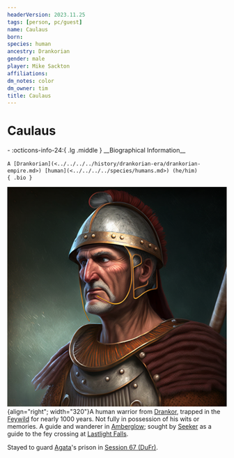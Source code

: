 ```yaml
---
headerVersion: 2023.11.25
tags: [person, pc/guest]
name: Caulaus
born:
species: human
ancestry: Drankorian
gender: male
player: Mike Sackton
affiliations:
dm_notes: color
dm_owner: tim
title: Caulaus
---
```

# Caulaus
<div class="grid cards ext-narrow-margin ext-one-column" markdown>
- :octicons-info-24:{ .lg .middle } __Biographical Information__

    A [Drankorian](<../../../../history/drankorian-era/drankorian-empire.md>) [human](<../../../../species/humans.md>) (he/him)  
    { .bio }

</div>


![Caulaus Aportino Portrait](../../../../assets/caulaus-aportino-portrait.png){align="right"; width="320"}A human warrior from [Drankor](<../../../../history/drankorian-era/drankor.md>), trapped in the [Feywild](<../../../../cosmology/feywild.md>) for nearly 1000 years. Not fully in possession of his wits or memories. A guide and wanderer in [Amberglow](<../../../../gazetteer/extraplanar/feywild/amberglow/amberglow.md>); sought by [Seeker](<../seeker.md>) as a guide to the fey crossing at [Lastlight Falls](<../../../../gazetteer/extraplanar/feywild/amberglow/lastlight-falls.md>). 

Stayed to guard [Agata](<../../../fey/agata.md>)'s prison in [Session 67 (DuFr)](<../../../../campaigns/dunmari-frontier-campaign/session-notes/session-67-dufr.md>).


